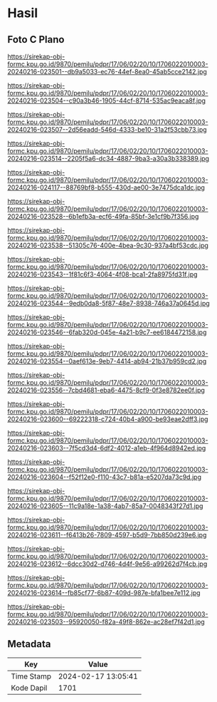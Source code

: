 # Hasil

## Foto C Plano

https://sirekap-obj-formc.kpu.go.id/9870/pemilu/pdpr/17/06/02/20/10/1706022010003-20240216-023501--db9a5033-ec76-44ef-8ea0-45ab5cce2142.jpg

https://sirekap-obj-formc.kpu.go.id/9870/pemilu/pdpr/17/06/02/20/10/1706022010003-20240216-023504--c90a3b46-1905-44cf-8714-535ac9eaca8f.jpg

https://sirekap-obj-formc.kpu.go.id/9870/pemilu/pdpr/17/06/02/20/10/1706022010003-20240216-023507--2d56eadd-546d-4333-be10-31a2f53cbb73.jpg

https://sirekap-obj-formc.kpu.go.id/9870/pemilu/pdpr/17/06/02/20/10/1706022010003-20240216-023514--2205f5a6-dc34-4887-9ba3-a30a3b338389.jpg

https://sirekap-obj-formc.kpu.go.id/9870/pemilu/pdpr/17/06/02/20/10/1706022010003-20240216-024117--88769bf8-b555-430d-ae00-3e7475dca1dc.jpg

https://sirekap-obj-formc.kpu.go.id/9870/pemilu/pdpr/17/06/02/20/10/1706022010003-20240216-023528--6b1efb3a-ecf6-49fa-85bf-3e1cf9b7f356.jpg

https://sirekap-obj-formc.kpu.go.id/9870/pemilu/pdpr/17/06/02/20/10/1706022010003-20240216-023538--51305c76-400e-4bea-9c30-937a4bf53cdc.jpg

https://sirekap-obj-formc.kpu.go.id/9870/pemilu/pdpr/17/06/02/20/10/1706022010003-20240216-023543--1f81c6f3-4064-4f08-bca1-2fa8975fd31f.jpg

https://sirekap-obj-formc.kpu.go.id/9870/pemilu/pdpr/17/06/02/20/10/1706022010003-20240216-023544--9edb0da8-5f87-48e7-8938-746a37a0645d.jpg

https://sirekap-obj-formc.kpu.go.id/9870/pemilu/pdpr/17/06/02/20/10/1706022010003-20240216-023546--6fab320d-045e-4a21-b9c7-ee6184472158.jpg

https://sirekap-obj-formc.kpu.go.id/9870/pemilu/pdpr/17/06/02/20/10/1706022010003-20240216-023554--0aef613e-9eb7-4414-ab94-21b37b959cd2.jpg

https://sirekap-obj-formc.kpu.go.id/9870/pemilu/pdpr/17/06/02/20/10/1706022010003-20240216-023556--7cbd4681-eba6-4475-8cf9-0f3e8782ee0f.jpg

https://sirekap-obj-formc.kpu.go.id/9870/pemilu/pdpr/17/06/02/20/10/1706022010003-20240216-023600--69222318-c724-40b4-a900-be93eae2dff3.jpg

https://sirekap-obj-formc.kpu.go.id/9870/pemilu/pdpr/17/06/02/20/10/1706022010003-20240216-023603--7f5cd3d4-6df2-4012-a1eb-4f964d8942ed.jpg

https://sirekap-obj-formc.kpu.go.id/9870/pemilu/pdpr/17/06/02/20/10/1706022010003-20240216-023604--f52f12e0-f110-43c7-b81a-e5207da73c9d.jpg

https://sirekap-obj-formc.kpu.go.id/9870/pemilu/pdpr/17/06/02/20/10/1706022010003-20240216-023605--11c9a18e-1a38-4ab7-85a7-0048343f27d1.jpg

https://sirekap-obj-formc.kpu.go.id/9870/pemilu/pdpr/17/06/02/20/10/1706022010003-20240216-023611--f6413b26-7809-4597-b5d9-7bb850d239e6.jpg

https://sirekap-obj-formc.kpu.go.id/9870/pemilu/pdpr/17/06/02/20/10/1706022010003-20240216-023612--6dcc30d2-d746-4d4f-9e56-a99262d7f4cb.jpg

https://sirekap-obj-formc.kpu.go.id/9870/pemilu/pdpr/17/06/02/20/10/1706022010003-20240216-023614--fb85cf77-6b87-409d-987e-bfa1bee7e112.jpg

https://sirekap-obj-formc.kpu.go.id/9870/pemilu/pdpr/17/06/02/20/10/1706022010003-20240216-023503--95920050-f82a-49f8-862e-ac28ef7f42d1.jpg


## Metadata

| Key        | Value               |
| ---------- | ------------------- |
| Time Stamp | 2024-02-17 13:05:41 |
| Kode Dapil | 1701                |



